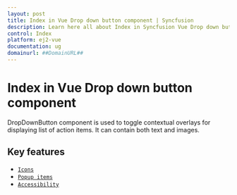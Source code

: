 ```yaml
---
layout: post
title: Index in Vue Drop down button component | Syncfusion
description: Learn here all about Index in Syncfusion Vue Drop down button component of Syncfusion Essential JS 2 and more.
control: Index 
platform: ej2-vue
documentation: ug
domainurl: ##DomainURL##
---
```


# Index in Vue Drop down button component

DropDownButton component is used to toggle contextual overlays for displaying list of action items. It can contain both text and images.

## Key features

* [`Icons`](./icons#icons)
* [`Popup items`](./popup-items#popup-items)
* [`Accessibility`](./accessibility#accessibility)
